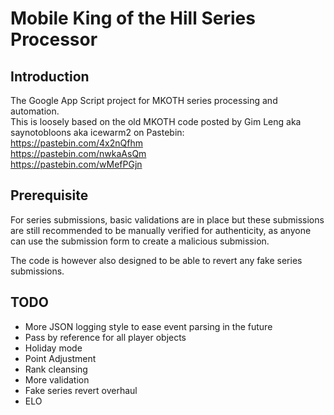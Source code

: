 # Mobile King of the Hill Series Processor
## Introduction
The Google App Script project for MKOTH series processing and automation.  
This is loosely based on the old MKOTH code posted by Gim Leng aka saynotobloons aka icewarm2 on Pastebin:  
https://pastebin.com/4x2nQfhm  
https://pastebin.com/nwkaAsQm  
https://pastebin.com/wMefPGjn

## Prerequisite
For series submissions, basic validations are in place but these submissions are still recommended to be manually verified for authenticity, as anyone can use the submission form to create a malicious submission.

The code is however also designed to be able to revert any fake series submissions.

## TODO
- More JSON logging style to ease event parsing in the future
- Pass by reference for all player objects
- Holiday mode
- Point Adjustment
- Rank cleansing
- More validation
- Fake series revert overhaul
- ELO
